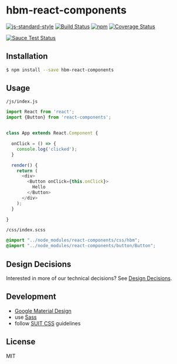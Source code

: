 
# hbm-react-components

[![js-standard-style](https://img.shields.io/badge/code%20style-standard-brightgreen.svg)](http://standardjs.com/)
[![Build Status](https://travis-ci.org/HBM/react-components.svg?branch=master)](https://travis-ci.org/HBM/react-components)
[![npm](https://img.shields.io/npm/v/hbm-react-components.svg)](https://www.npmjs.com/package/hbm-react-components)
[![Coverage Status](https://coveralls.io/repos/github/HBM/react-components/badge.svg)](https://coveralls.io/github/HBM/react-components)

[![Sauce Test Status](https://saucelabs.com/browser-matrix/zemirco.svg)](https://saucelabs.com/u/zemirco)

## Installation

```bash
$ npm install --save hbm-react-components
```

## Usage

`/js/index.js`

```js
import React from 'react';
import {Button} from 'react-components';


class App extends React.Component {

  onClick = () => {
    console.log('clicked');
  }

  render() {
    return (
      <div>
        <Button onClick={this.onClick}>
          Hello
        </Button>
      </div>
    );
  }

}
```

`/css/index.scss`

```scss
@import "../node_modules/react-components/css/hbm";
@import "../node_modules/react-components/button/Button";
```

## Design Decisions

Interested in more of our technical decisions? See [Design Decisions](decisions/README.md).

## Development

- [Google Material Design](https://www.google.com/design/spec/material-design/introduction.html)
- use [Sass](http://sass-lang.com/)
- follow [SUIT CSS](https://suitcss.github.io/) guidelines

## License

MIT
